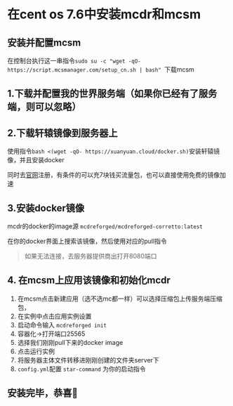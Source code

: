 # 在cent os 7.6中安装mcdr和mcsm

## 安装并配置mcsm

在控制台执行这一串指令`sudo su -c "wget -qO- https://script.mcsmanager.com/setup_cn.sh | bash" `下载mcsm

## 1.下载并配置我的世界服务端（如果你已经有了服务端，则可以忽略）

## 2.下载轩辕镜像到服务器上

使用指令`bash <(wget -qO- https://xuanyuan.cloud/docker.sh)`安装轩辕镜像，并且安装docker

同时去[官网](https://docker.xuanyuan.me/)注册，有条件的可以充7块钱买流量包，也可以直接使用免费的镜像加速

## 3.安装docker镜像

mcdr的docker的image源 `mcdreforged/mcdreforged-corretto:latest`

在你的docker界面上搜索该镜像，然后使用对应的pull指令

> 如果无法连接，去服务器提供商出打开8080端口

## 4. 在mcsm上应用该镜像和初始化mcdr

1. 在mcsm点击新建应用（选不选mc都一样）可以选择压缩包上传服务端压缩包，
2. 在实例中点击应用实例设置
3. 启动命令输入 `mcdreforged init`
4. 容器化->打开端口25565 
5. 选择我们刚刚pull下来的docker image 
6. 点击运行实例
7. 将服务器主体文件转移进刚刚创建的文件夹server下
8.  `config.yml`配置 `star-command` 为你的启动指令

## 安装完毕，恭喜🎉